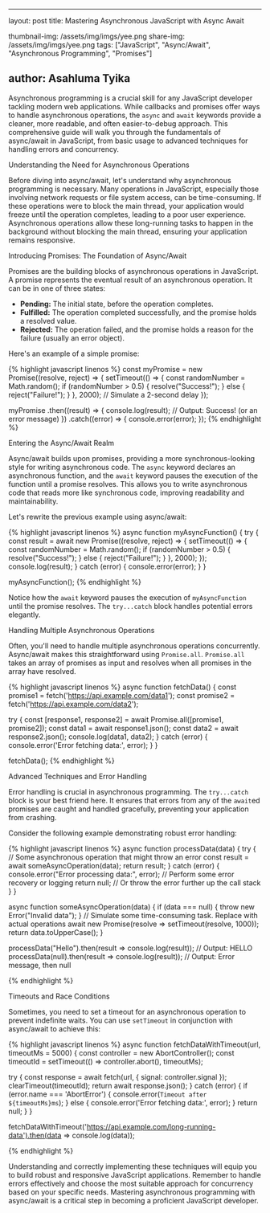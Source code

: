 
---
layout: post
title: Mastering Asynchronous JavaScript with Async Await

thumbnail-img: /assets/img/imgs/yee.png
share-img: /assets/img/imgs/yee.png
tags: ["JavaScript", "Async/Await", "Asynchronous Programming", "Promises"]

author: Asahluma Tyika
---

Asynchronous programming is a crucial skill for any JavaScript developer tackling modern web applications.  While callbacks and promises offer ways to handle asynchronous operations, the `async` and `await` keywords provide a cleaner, more readable, and often easier-to-debug approach.  This comprehensive guide will walk you through the fundamentals of async/await in JavaScript, from basic usage to advanced techniques for handling errors and concurrency.


Understanding the Need for Asynchronous Operations

Before diving into async/await, let's understand why asynchronous programming is necessary.  Many operations in JavaScript, especially those involving network requests or file system access, can be time-consuming.  If these operations were to block the main thread, your application would freeze until the operation completes, leading to a poor user experience.  Asynchronous operations allow these long-running tasks to happen in the background without blocking the main thread, ensuring your application remains responsive.


Introducing Promises: The Foundation of Async/Await

Promises are the building blocks of asynchronous operations in JavaScript. A promise represents the eventual result of an asynchronous operation.  It can be in one of three states:

* **Pending:** The initial state, before the operation completes.
* **Fulfilled:** The operation completed successfully, and the promise holds a resolved value.
* **Rejected:** The operation failed, and the promise holds a reason for the failure (usually an error object).

Here's an example of a simple promise:

{% highlight javascript linenos %}
const myPromise = new Promise((resolve, reject) => {
  setTimeout(() => {
    const randomNumber = Math.random();
    if (randomNumber > 0.5) {
      resolve("Success!");
    } else {
      reject("Failure!");
    }
  }, 2000); // Simulate a 2-second delay
});

myPromise
  .then((result) => {
    console.log(result); // Output: Success! (or an error message)
  })
  .catch((error) => {
    console.error(error);
  });
{% endhighlight %}


Entering the Async/Await Realm

Async/await builds upon promises, providing a more synchronous-looking style for writing asynchronous code.  The `async` keyword declares an asynchronous function, and the `await` keyword pauses the execution of the function until a promise resolves.  This allows you to write asynchronous code that reads more like synchronous code, improving readability and maintainability.

Let's rewrite the previous example using async/await:

{% highlight javascript linenos %}
async function myAsyncFunction() {
  try {
    const result = await new Promise((resolve, reject) => {
      setTimeout(() => {
        const randomNumber = Math.random();
        if (randomNumber > 0.5) {
          resolve("Success!");
        } else {
          reject("Failure!");
        }
      }, 2000);
    });
    console.log(result);
  } catch (error) {
    console.error(error);
  }
}

myAsyncFunction();
{% endhighlight %}

Notice how the `await` keyword pauses the execution of `myAsyncFunction` until the promise resolves.  The `try...catch` block handles potential errors elegantly.


Handling Multiple Asynchronous Operations

Often, you'll need to handle multiple asynchronous operations concurrently.  Async/await makes this straightforward using `Promise.all`.  `Promise.all` takes an array of promises as input and resolves when all promises in the array have resolved.

{% highlight javascript linenos %}
async function fetchData() {
  const promise1 = fetch('https://api.example.com/data1');
  const promise2 = fetch('https://api.example.com/data2');

  try {
    const [response1, response2] = await Promise.all([promise1, promise2]);
    const data1 = await response1.json();
    const data2 = await response2.json();
    console.log(data1, data2);
  } catch (error) {
    console.error('Error fetching data:', error);
  }
}

fetchData();
{% endhighlight %}


Advanced Techniques and Error Handling

Error handling is crucial in asynchronous programming.  The `try...catch` block is your best friend here.  It ensures that errors from any of the `await`ed promises are caught and handled gracefully, preventing your application from crashing.


Consider the following example demonstrating robust error handling:


{% highlight javascript linenos %}
async function processData(data) {
  try {
    // Some asynchronous operation that might throw an error
    const result = await someAsyncOperation(data);
    return result;
  } catch (error) {
    console.error("Error processing data:", error);
    // Perform some error recovery or logging
    return null; // Or throw the error further up the call stack
  }
}

async function someAsyncOperation(data) {
  if (data === null) {
    throw new Error("Invalid data");
  }
  // Simulate some time-consuming task. Replace with actual operations
  await new Promise(resolve => setTimeout(resolve, 1000));
  return data.toUpperCase();
}

processData("Hello").then(result => console.log(result)); // Output: HELLO
processData(null).then(result => console.log(result));  // Output: Error message, then null

{% endhighlight %}



Timeouts and Race Conditions


Sometimes, you need to set a timeout for an asynchronous operation to prevent indefinite waits.  You can use `setTimeout` in conjunction with async/await to achieve this:

{% highlight javascript linenos %}
async function fetchDataWithTimeout(url, timeoutMs = 5000) {
  const controller = new AbortController();
  const timeoutId = setTimeout(() => controller.abort(), timeoutMs);

  try {
    const response = await fetch(url, { signal: controller.signal });
    clearTimeout(timeoutId);
    return await response.json();
  } catch (error) {
    if (error.name === 'AbortError') {
      console.error(`Timeout after ${timeoutMs}ms`);
    } else {
      console.error('Error fetching data:', error);
    }
    return null;
  }
}


fetchDataWithTimeout('https://api.example.com/long-running-data').then(data => console.log(data));

{% endhighlight %}

Understanding and correctly implementing these techniques will equip you to build robust and responsive JavaScript applications. Remember to handle errors effectively and choose the most suitable approach for concurrency based on your specific needs.  Mastering asynchronous programming with async/await is a critical step in becoming a proficient JavaScript developer.
